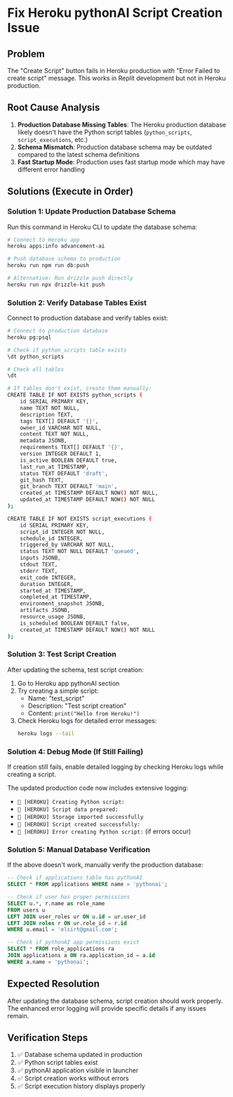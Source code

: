 # Fix Heroku pythonAI Script Creation Issue

## Problem
The "Create Script" button fails in Heroku production with "Error Failed to create script" message. This works in Replit development but not in Heroku production.

## Root Cause Analysis
1. **Production Database Missing Tables**: The Heroku production database likely doesn't have the Python script tables (`python_scripts`, `script_executions`, etc.)
2. **Schema Mismatch**: Production database schema may be outdated compared to the latest schema definitions
3. **Fast Startup Mode**: Production uses fast startup mode which may have different error handling

## Solutions (Execute in Order)

### Solution 1: Update Production Database Schema
Run this command in Heroku CLI to update the database schema:

```bash
# Connect to Heroku app
heroku apps:info advancement-ai

# Push database schema to production
heroku run npm run db:push

# Alternative: Run drizzle push directly
heroku run npx drizzle-kit push
```

### Solution 2: Verify Database Tables Exist
Connect to production database and verify tables exist:

```bash
# Connect to production database
heroku pg:psql

# Check if python_scripts table exists
\dt python_scripts

# Check all tables
\dt

# If tables don't exist, create them manually:
CREATE TABLE IF NOT EXISTS python_scripts (
    id SERIAL PRIMARY KEY,
    name TEXT NOT NULL,
    description TEXT,
    tags TEXT[] DEFAULT '{}',
    owner_id VARCHAR NOT NULL,
    content TEXT NOT NULL,
    metadata JSONB,
    requirements TEXT[] DEFAULT '{}',
    version INTEGER DEFAULT 1,
    is_active BOOLEAN DEFAULT true,
    last_run_at TIMESTAMP,
    status TEXT DEFAULT 'draft',
    git_hash TEXT,
    git_branch TEXT DEFAULT 'main',
    created_at TIMESTAMP DEFAULT NOW() NOT NULL,
    updated_at TIMESTAMP DEFAULT NOW() NOT NULL
);

CREATE TABLE IF NOT EXISTS script_executions (
    id SERIAL PRIMARY KEY,
    script_id INTEGER NOT NULL,
    schedule_id INTEGER,
    triggered_by VARCHAR NOT NULL,
    status TEXT NOT NULL DEFAULT 'queued',
    inputs JSONB,
    stdout TEXT,
    stderr TEXT,
    exit_code INTEGER,
    duration INTEGER,
    started_at TIMESTAMP,
    completed_at TIMESTAMP,
    environment_snapshot JSONB,
    artifacts JSONB,
    resource_usage JSONB,
    is_scheduled BOOLEAN DEFAULT false,
    created_at TIMESTAMP DEFAULT NOW() NOT NULL
);
```

### Solution 3: Test Script Creation
After updating the schema, test script creation:

1. Go to Heroku app pythonAI section
2. Try creating a simple script:
   - Name: "test_script"
   - Description: "Test script creation"
   - Content: `print("Hello from Heroku!")`
3. Check Heroku logs for detailed error messages:
   ```bash
   heroku logs --tail
   ```

### Solution 4: Debug Mode (If Still Failing)
If creation still fails, enable detailed logging by checking Heroku logs while creating a script.

The updated production code now includes extensive logging:
- `🐍 [HEROKU] Creating Python script:`
- `🐍 [HEROKU] Script data prepared:`
- `🐍 [HEROKU] Storage imported successfully`
- `🐍 [HEROKU] Script created successfully:`
- `🚨 [HEROKU] Error creating Python script:` (if errors occur)

### Solution 5: Manual Database Verification
If the above doesn't work, manually verify the production database:

```sql
-- Check if applications table has pythonAI
SELECT * FROM applications WHERE name = 'pythonai';

-- Check if user has proper permissions
SELECT u.*, r.name as role_name 
FROM users u 
LEFT JOIN user_roles ur ON u.id = ur.user_id 
LEFT JOIN roles r ON ur.role_id = r.id 
WHERE u.email = 'elsirt@gmail.com';

-- Check if pythonAI app permissions exist
SELECT * FROM role_applications ra 
JOIN applications a ON ra.application_id = a.id 
WHERE a.name = 'pythonai';
```

## Expected Resolution
After updating the database schema, script creation should work properly. The enhanced error logging will provide specific details if any issues remain.

## Verification Steps
1. ✅ Database schema updated in production
2. ✅ Python script tables exist
3. ✅ pythonAI application visible in launcher
4. ✅ Script creation works without errors
5. ✅ Script execution history displays properly